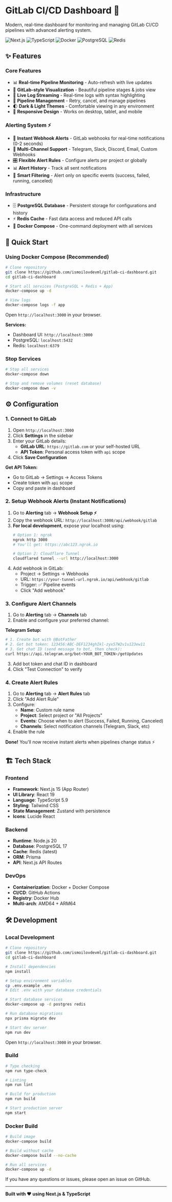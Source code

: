 # GitLab CI/CD Dashboard 🚀

Modern, real-time dashboard for monitoring and managing GitLab CI/CD pipelines with advanced alerting system.

![Next.js](https://img.shields.io/badge/Next.js-15-black) ![TypeScript](https://img.shields.io/badge/TypeScript-5.9-blue) ![Docker](https://img.shields.io/badge/docker-ready-brightgreen) ![PostgreSQL](https://img.shields.io/badge/PostgreSQL-17-blue) ![Redis](https://img.shields.io/badge/Redis-latest-red)

## ✨ Features

### Core Features
- 📊 **Real-time Pipeline Monitoring** - Auto-refresh with live updates
- 🎨 **GitLab-style Visualization** - Beautiful pipeline stages & jobs view
- 📝 **Live Log Streaming** - Real-time logs with syntax highlighting
- 🔄 **Pipeline Management** - Retry, cancel, and manage pipelines
- 🌓 **Dark & Light Themes** - Comfortable viewing in any environment
- 📱 **Responsive Design** - Works on desktop, tablet, and mobile

### Alerting System ⚡
- 🎯 **Instant Webhook Alerts** - GitLab webhooks for real-time notifications (0-2 seconds)
- 📢 **Multi-Channel Support** - Telegram, Slack, Discord, Email, Custom Webhooks
- 🎛️ **Flexible Alert Rules** - Configure alerts per project or globally
- 📊 **Alert History** - Track all sent notifications
- 🔔 **Smart Filtering** - Alert only on specific events (success, failed, running, canceled)

### Infrastructure
- 🗄️ **PostgreSQL Database** - Persistent storage for configurations and history
- ⚡ **Redis Cache** - Fast data access and reduced API calls
- 🐳 **Docker Compose** - One-command deployment with all services

## 🚀 Quick Start

### Using Docker Compose (Recommended)

```bash
# Clone repository
git clone https://github.com/ismoilovdevml/gitlab-ci-dashboard.git
cd gitlab-ci-dashboard

# Start all services (PostgreSQL + Redis + App)
docker-compose up -d

# View logs
docker-compose logs -f app
```

Open `http://localhost:3000` in your browser.

**Services:**
- Dashboard UI: `http://localhost:3000`
- PostgreSQL: `localhost:5432`
- Redis: `localhost:6379`

### Stop Services

```bash
# Stop all services
docker-compose down

# Stop and remove volumes (reset database)
docker-compose down -v
```

## ⚙️ Configuration

### 1. Connect to GitLab

1. Open `http://localhost:3000`
2. Click **Settings** in the sidebar
3. Enter your GitLab details:
   - **GitLab URL**: `https://gitlab.com` or your self-hosted URL
   - **API Token**: Personal access token with `api` scope
4. Click **Save Configuration**

**Get API Token:**
- Go to GitLab → Settings → Access Tokens
- Create token with `api` scope
- Copy and paste in dashboard

### 2. Setup Webhook Alerts (Instant Notifications)

1. Go to **Alerting** tab → **Webhook Setup ⚡**
2. Copy the webhook URL: `http://localhost:3000/api/webhook/gitlab`
3. **For local development**, expose your localhost using:
   ```bash
   # Option 1: ngrok
   ngrok http 3000
   # You'll get: https://abc123.ngrok.io

   # Option 2: Cloudflare Tunnel
   cloudflared tunnel --url http://localhost:3000
   ```
4. Add webhook in GitLab:
   - Project → Settings → Webhooks
   - URL: `https://your-tunnel-url.ngrok.io/api/webhook/gitlab`
   - Trigger: ✅ Pipeline events
   - Click "Add webhook"

### 3. Configure Alert Channels

1. Go to **Alerting** tab → **Channels** tab
2. Enable and configure your preferred channel:

**Telegram Setup:**
```bash
# 1. Create bot with @BotFather
# 2. Get bot token: 123456:ABC-DEF1234ghIkl-zyx57W2v1u123ew11
# 3. Get chat ID (send message to bot, then check):
curl https://api.telegram.org/bot<YOUR_BOT_TOKEN>/getUpdates
```

3. Add bot token and chat ID in dashboard
4. Click "Test Connection" to verify

### 4. Create Alert Rules

1. Go to **Alerting** tab → **Alert Rules** tab
2. Click "Add Alert Rule"
3. Configure:
   - **Name**: Custom rule name
   - **Project**: Select project or "All Projects"
   - **Events**: Choose when to alert (Success, Failed, Running, Canceled)
   - **Channels**: Select notification channels (Telegram, Slack, etc)
4. Enable the rule

**Done!** You'll now receive instant alerts when pipelines change status ⚡

## 🏗️ Tech Stack

### Frontend
- **Framework**: Next.js 15 (App Router)
- **UI Library**: React 19
- **Language**: TypeScript 5.9
- **Styling**: Tailwind CSS
- **State Management**: Zustand with persistence
- **Icons**: Lucide React

### Backend
- **Runtime**: Node.js 20
- **Database**: PostgreSQL 17
- **Cache**: Redis (latest)
- **ORM**: Prisma
- **API**: Next.js API Routes

### DevOps
- **Containerization**: Docker + Docker Compose
- **CI/CD**: GitHub Actions
- **Registry**: Docker Hub
- **Multi-arch**: AMD64 + ARM64

## 🛠️ Development

### Local Development

```bash
# Clone repository
git clone https://github.com/ismoilovdevml/gitlab-ci-dashboard.git
cd gitlab-ci-dashboard

# Install dependencies
npm install

# Setup environment variables
cp .env.example .env
# Edit .env with your database credentials

# Start database services
docker-compose up -d postgres redis

# Run database migrations
npx prisma migrate dev

# Start dev server
npm run dev
```

Open `http://localhost:3000` in your browser.

### Build

```bash
# Type checking
npm run type-check

# Linting
npm run lint

# Build for production
npm run build

# Start production server
npm start
```

### Docker Build

```bash
# Build image
docker-compose build

# Build without cache
docker-compose build --no-cache

# Run all services
docker-compose up -d
```


If you have any questions or issues, please open an issue on GitHub.

---

**Built with ❤️ using Next.js & TypeScript**
